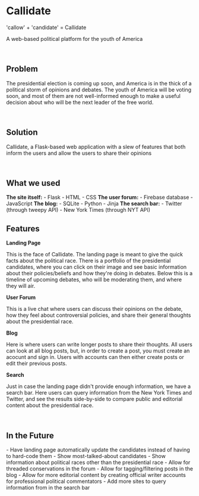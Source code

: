 <h1>Callidate</h1>
<p>'callow' + 'candidate' = Callidate</p>
<p>A web-based political platform for the youth of America</p>

<br>

<h2>Problem</h2>
<p>The presidential election is coming up soon, and America is in the thick of a political storm of opinions and debates. The youth of America will be voting soon, and most of them are not well-informed enough to make a useful decision about who will be the next leader of the free world.</p>

<br>

<h2>Solution</h2>
<p>Callidate, a Flask-based web application with a slew of features that both inform the users and allow the users to share their opinions</p>

<br>

<h2>What we used</h2>
<strong>The site itself:</strong>
- Flask
- HTML
- CSS
<strong>The user forum:</strong>
- Firebase database
- JavaScript
<strong>The blog:</strong>
- SQLite
- Python
- Jinja
<strong>The search bar:</strong>
- Twitter (through tweepy API)
- New York Times (through NYT API)

<br>

<h2>Features</h2>
<strong>Landing Page</strong>
<p>This is the face of Callidate. The landing page is meant to give the quick facts about the political race. There is a portfolio of the presidential candidates, where you can click on their image and see basic information about their policies/beliefs and how they're doing in debates. Below this is a timeline of upcoming debates, who will be moderating them, and where they will air.</p>
<strong>User Forum</strong>
<p>This is a live chat where users can discuss their opinions on the debate, how they feel about controversial policies, and share their general thoughts about the presidential race.</p>
<strong>Blog</strong>
<p>Here is where users can write longer posts to share their thoughts. All users can look at all blog posts, but, in order to create a post, you must create an acocunt and sign in. Users with accounts can then either create posts or edit their previous posts.</p>
<strong>Search</strong>
<p>Just in case the landing page didn't provide enough information, we have a search bar. Here users can query information from the New York Times and Twitter, and see the results side-by-side to compare public and editorial content about the presidential race.</p>

<br>

<h2>In the Future</h2>
- Have landing page automatically update the candidates instead of having to hard-code them
- Show most-talked-about candidates
- Show information about political races other than the presidential race
- Allow for threaded conservations in the forum
- Allow for tagging/filtering posts in the blog
- Allow for more editorial content by creating official writer accounts for professional political commentators
- Add more sites to query information from in the search bar
